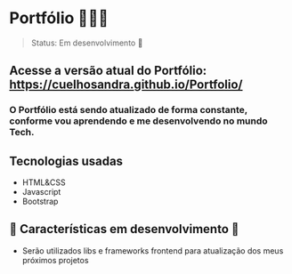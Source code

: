 <h1>Portfólio  👩🏻‍💻 </h1>

> Status: Em desenvolvimento 🔧
> 
## Acesse a versão atual do Portfólio: https://cuelhosandra.github.io/Portfolio/

### O Portfólio está sendo atualizado de forma constante, conforme vou aprendendo e me desenvolvendo no mundo Tech.

## Tecnologias usadas

+ HTML&CSS
+ Javascript
+ Bootstrap

## 🚨 Características em desenvolvimento 🚨

+ Serão utilizados libs e frameworks frontend para atualização dos meus próximos projetos
